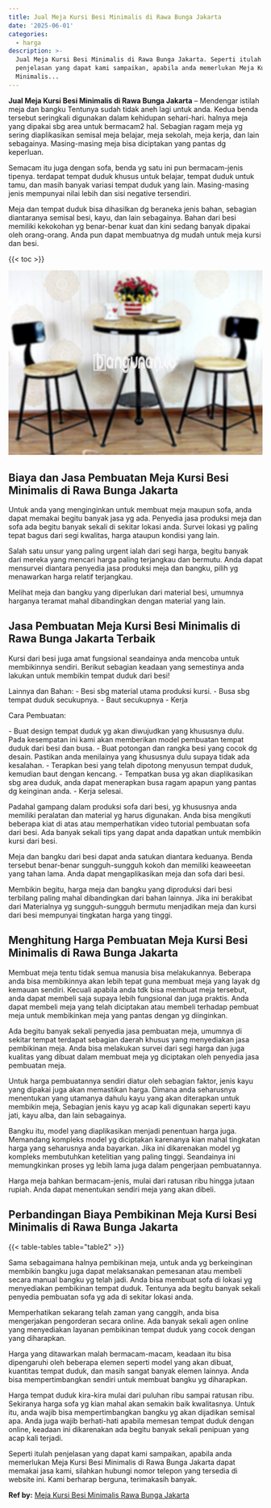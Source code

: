 ```yaml
---
title: Jual Meja Kursi Besi Minimalis di Rawa Bunga Jakarta
date: '2025-06-01'
categories:
  - harga
description: >-
  Jual Meja Kursi Besi Minimalis di Rawa Bunga Jakarta. Seperti itulah
  penjelasan yang dapat kami sampaikan, apabila anda memerlukan Meja Kursi Besi
  Minimalis...
---
```


**Jual Meja Kursi Besi Minimalis di Rawa Bunga Jakarta** – Mendengar istilah meja dan bangku Tentunya sudah tidak aneh lagi untuk anda. Kedua benda tersebut seringkali digunakan dalam kehidupan sehari-hari. halnya meja yang dipakai sbg area untuk bermacam2 hal. Sebagian ragam meja yg sering diaplikasikan semisal meja belajar, meja sekolah, meja kerja, dan lain sebagainya. Masing-masing meja bisa diciptakan yang pantas dg keperluan.

Semacam itu juga dengan sofa, benda yg satu ini pun bermacam-jenis tipenya. terdapat tempat duduk khusus untuk belajar, tempat duduk untuk tamu, dan masih banyak variasi tempat duduk yang lain. Masing-masing jenis mempunyai nilai lebih dan sisi negative tersendiri.

Meja dan tempat duduk bisa dihasilkan dg beraneka jenis bahan, sebagian diantaranya semisal besi, kayu, dan lain sebagainya. Bahan dari besi memiliki kekokohan yg benar-benar kuat dan kini sedang banyak dipakai oleh orang-orang. Anda pun dapat membuatnya dg mudah untuk meja kursi dan besi.

{{< toc >}}

![Jual Meja Kursi Besi Minimalis di Rawa Bunga Jakarta](/images/jual-meja-besi-murah05.png)

## Biaya dan Jasa Pembuatan Meja Kursi Besi Minimalis di Rawa Bunga Jakarta

Untuk anda yang menginginkan untuk membuat meja maupun sofa, anda dapat memakai begitu banyak jasa yg ada. Penyedia jasa produksi meja dan sofa ada begitu banyak sekali di sekitar lokasi anda. Survei lokasi yg paling tepat bagus dari segi kwalitas, harga ataupun kondisi yang lain.

Salah satu unsur yang paling urgent ialah dari segi harga, begitu banyak dari mereka yang mencari harga paling terjangkau dan bermutu. Anda dapat mensurvei diantara penyedia jasa produksi meja dan bangku, pilih yg menawarkan harga relatif terjangkau.

Melihat meja dan bangku yang diperlukan dari material besi, umumnya harganya teramat mahal dibandingkan dengan material yang lain.

## Jasa Pembuatan Meja Kursi Besi Minimalis di Rawa Bunga Jakarta Terbaik

Kursi dari besi juga amat fungsional seandainya anda mencoba untuk membikinnya sendiri. Berikut sebagian keadaan yang semestinya anda lakukan untuk membikin tempat duduk dari besi!

Lainnya dan Bahan: - Besi sbg material utama produksi kursi. - Busa sbg tempat duduk secukupnya. - Baut secukupnya - Kerja

Cara Pembuatan:

\- Buat design tempat duduk yg akan diwujudkan yang khususnya dulu. Pada kesempatan ini kami akan memberikan model pembuatan tempat duduk dari besi dan busa. - Buat potongan dan rangka besi yang cocok dg desain. Pastikan anda menilainya yang khususnya dulu supaya tidak ada kesalahan. - Terapkan besi yang telah dipotong menyusun tempat duduk, kemudian baut dengan kencang. - Tempatkan busa yg akan diaplikasikan sbg area duduk, anda dapat menerapkan busa ragam apapun yang pantas dg keinginan anda. - Kerja selesai.

Padahal gampang dalam produksi sofa dari besi, yg khususnya anda memiliki peralatan dan material yg harus digunakan. Anda bisa mengikuti beberapa kiat di atas atau memperhatikan video tutorial pembuatan sofa dari besi. Ada banyak sekali tips yang dapat anda dapatkan untuk membikin kursi dari besi.

Meja dan bangku dari besi dapat anda satukan diantara keduanya. Benda tersebut benar-benar sungguh-sungguh kokoh dan memiliki keaweeetan yang tahan lama. Anda dapat mengaplikasikan meja dan sofa dari besi.

Membikin begitu, harga meja dan bangku yang diproduksi dari besi terbilang paling mahal dibandingkan dari bahan lainnya. Jika ini berakibat dari Materialnya yg sungguh-sungguh bermutu menjadikan meja dan kursi dari besi mempunyai tingkatan harga yang tinggi.

## Menghitung Harga Pembuatan Meja Kursi Besi Minimalis di Rawa Bunga Jakarta

Membuat meja tentu tidak semua manusia bisa melakukannya. Beberapa anda bisa membikinnya akan lebih tepat guna membuat meja yang layak dg kemauan sendiri. Kecuali apabila anda tdk bisa membuat meja tersebut, anda dapat membeli saja supaya lebih fungsional dan juga praktis. Anda dapat membeli meja yang telah diciptakan atau membeli terhadap pembuat meja untuk membikinkan meja yang pantas dengan yg diinginkan.

Ada begitu banyak sekali penyedia jasa pembuatan meja, umumnya di sekitar tempat terdapat sebagian daerah khusus yang menyediakan jasa pembikinan meja. Anda bisa melakukan survei dari segi harga dan juga kualitas yang dibuat dalam membuat meja yg diciptakan oleh penyedia jasa pembuatan meja.

Untuk harga pembuatannya sendiri diatur oleh sebagian faktor, jenis kayu yang dipakai juga akan memastikan harga. Dimana anda seharusnya menentukan yang utamanya dahulu kayu yang akan diterapkan untuk membikin meja, Sebagian jenis kayu yg acap kali digunakan seperti kayu jati, kayu alba, dan lain sebagainya.

Bangku itu, model yang diaplikasikan menjadi penentuan harga juga. Memandang kompleks model yg diciptakan karenanya kian mahal tingkatan harga yang seharusnya anda bayarkan. Jika ini dikarenakan model yg kompleks membutuhkan ketelitian yang paling tinggi. Seandainya ini memungkinkan proses yg lebih lama juga dalam pengerjaan pembuatannya.

Harga meja bahkan bermacam-jenis, mulai dari ratusan ribu hingga jutaan rupiah. Anda dapat menentukan sendiri meja yang akan dibeli.

## Perbandingan Biaya Pembikinan Meja Kursi Besi Minimalis di Rawa Bunga Jakarta

{{< table-tables table="table2" >}}

Sama sebagaimana halnya pembikinan meja, untuk anda yg berkeinginan membikin bangku juga dapat melaksanakan pemesanan atau membeli secara manual bangku yg telah jadi. Anda bisa membuat sofa di lokasi yg menyediakan pembikinan tempat duduk. Tentunya ada begitu banyak sekali penyedia pembuatan sofa yg ada di sekitar lokasi anda.

Memperhatikan sekarang telah zaman yang canggih, anda bisa mengerjakan pengorderan secara online. Ada banyak sekali agen online yang menyediakan layanan pembikinan tempat duduk yang cocok dengan yang diharapkan.

Harga yang ditawarkan malah bermacam-macam, keadaan itu bisa dipengaruhi oleh beberapa elemen seperti model yang akan dibuat, kuantitas tempat duduk, dan masih sangat banyak elemen lainnya. Anda bisa mempertimbangkan sendiri untuk membuat bangku yg diharapkan.

Harga tempat duduk kira-kira mulai dari puluhan ribu sampai ratusan ribu. Sekiranya harga sofa yg kian mahal akan semakin baik kwalitasnya. Untuk itu, anda wajib bisa mempertimbangkan bangku yg akan dijadikan semisal apa. Anda juga wajib berhati-hati apabila memesan tempat duduk dengan online, keadaan ini dikarenakan ada begitu banyak sekali penipuan yang acap kali terjadi.

Seperti itulah penjelasan yang dapat kami sampaikan, apabila anda memerlukan Meja Kursi Besi Minimalis di Rawa Bunga Jakarta dapat memakai jasa kami, silahkan hubungi nomor telepon yang tersedia di website ini. Kami berharap berguna, terimakasih banyak.

**Ref by:** [Meja Kursi Besi Minimalis Rawa Bunga Jakarta](https://id.wikipedia.org/wiki/Meja)
